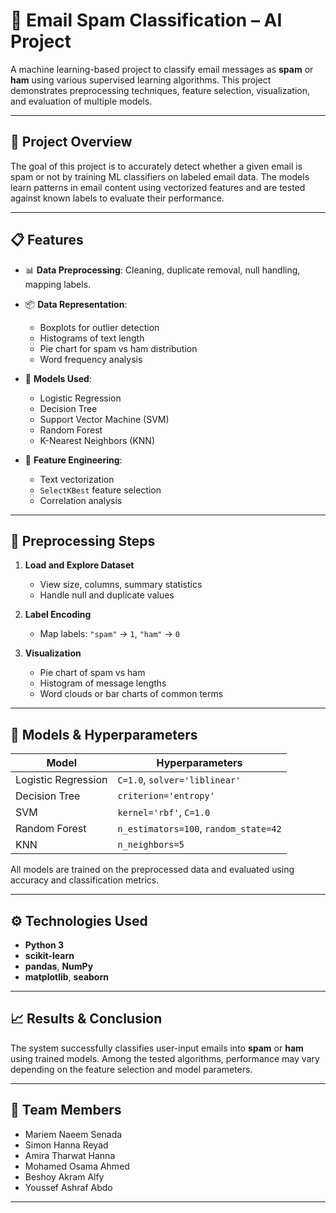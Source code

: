

# 📧 Email Spam Classification – AI Project

A machine learning-based project to classify email messages as **spam** or **ham** using various supervised learning algorithms. This project demonstrates preprocessing techniques, feature selection, visualization, and evaluation of multiple models.

---

## 🚀 Project Overview

The goal of this project is to accurately detect whether a given email is spam or not by training ML classifiers on labeled email data. The models learn patterns in email content using vectorized features and are tested against known labels to evaluate their performance.

---

## 📋 Features

* 📊 **Data Preprocessing**: Cleaning, duplicate removal, null handling, mapping labels.
* 📦 **Data Representation**:

  * Boxplots for outlier detection
  * Histograms of text length
  * Pie chart for spam vs ham distribution
  * Word frequency analysis
* 🤖 **Models Used**:

  * Logistic Regression
  * Decision Tree
  * Support Vector Machine (SVM)
  * Random Forest
  * K-Nearest Neighbors (KNN)
* 🧠 **Feature Engineering**:

  * Text vectorization
  * `SelectKBest` feature selection
  * Correlation analysis

---

## 🧪 Preprocessing Steps

1. **Load and Explore Dataset**

   * View size, columns, summary statistics
   * Handle null and duplicate values

2. **Label Encoding**

   * Map labels: `"spam"` → `1`, `"ham"` → `0`

3. **Visualization**

   * Pie chart of spam vs ham
   * Histogram of message lengths
   * Word clouds or bar charts of common terms

---

## 🧠 Models & Hyperparameters

| Model               | Hyperparameters                       |
| ------------------- | ------------------------------------- |
| Logistic Regression | `C=1.0`, `solver='liblinear'`         |
| Decision Tree       | `criterion='entropy'`                 |
| SVM                 | `kernel='rbf'`, `C=1.0`               |
| Random Forest       | `n_estimators=100`, `random_state=42` |
| KNN                 | `n_neighbors=5`                       |

All models are trained on the preprocessed data and evaluated using accuracy and classification metrics.

---

## ⚙️ Technologies Used

* **Python 3**
* **scikit-learn**
* **pandas**, **NumPy**
* **matplotlib**, **seaborn**

---

## 📈 Results & Conclusion

The system successfully classifies user-input emails into **spam** or **ham** using trained models. Among the tested algorithms, performance may vary depending on the feature selection and model parameters.

---

## 👥 Team Members

* Mariem Naeem Senada 
* Simon Hanna Reyad 
* Amira Tharwat Hanna 
* Mohamed Osama Ahmed 
* Beshoy Akram Alfy 
* Youssef Ashraf Abdo 

---
